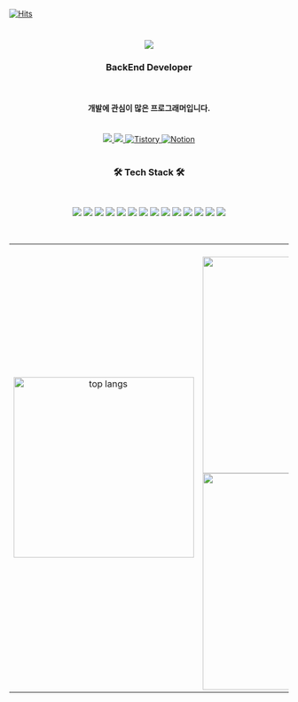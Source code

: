 [![Hits](https://hits.seeyoufarm.com/api/count/incr/badge.svg?url=https%3A%2F%2Fgithub.com%2Frhkdgur&count_bg=%2379C83D&title_bg=%23555555&icon=&icon_color=%23E7E7E7&title=visitors&edge_flat=false)](https://hits.seeyoufarm.com)

<h1 align="center">
    <img src="https://readme-typing-svg.herokuapp.com/?font=Righteous&size=35&center=true&vCenter=true&width=500&height=70&duration=4000&lines=Hello!+👋;+I'm+Gwang+Hyeok!;" />
</h1>

<h3 align="center"><b>BackEnd Developer</b></h3></br>
<h4 align="center"><b>개발에 관심이 많은 프로그래머입니다.</b></h4><br/>

<div align="center"> 
  <a href="rhkdgur195@gmail.com">
    <img src="https://img.shields.io/badge/Gmail-333333?style=for-the-badge&logo=gmail&logoColor=red" />
  </a>
  <a href="https://www.linkedin.com/in/%EA%B4%91%ED%98%81-%EA%B3%A0-44b079326" target="_blank">
    <img src="https://img.shields.io/badge/LinkedIn-0077B5?style=for-the-badge&logo=linkedin&logoColor=white" target="_blank" />
  </a>
  <a href="https://ghgo195.tistory.com/" target="_blank">
     <img alt="Tistory" src ="https://img.shields.io/badge/Tistory-orange.svg?&style=for-the-badge"/>
  </a>
  <a href="https://valiant-guavaberry-930.notion.site/11e2e562bbf180a6819fcf1eae6f2848" target="_blank">
     <img alt="Notion" src ="https://img.shields.io/badge/Notion-logo.svg?&logo=notion&style=for-the-badge"/>
  </a>
</div>
<br/>

<h3 align="center"><b>🛠 Tech Stack 🛠</b></h3>
</br>
<p align="center">
<img src="https://img.shields.io/badge/JAVA-007396?style=for-the-badge&logo=java&logoColor=white">
<img src="https://img.shields.io/badge/Spring-6DB33F?style=for-the-badge&logo=Spring&logoColor=white">
<img src="https://img.shields.io/badge/SpringMyBatis-6DB33F?style=for-the-badge&logo=Spring&logoColor=white">
<img src="https://img.shields.io/badge/SpringBoot-6DB33F?style=for-the-badge&logo=Spring&logoColor=white">
<img src="https://img.shields.io/badge/SpringJPA-6DB33F?style=for-the-badge&logo=Spring&logoColor=white">

<img src="https://img.shields.io/badge/oracle-F80000?style=for-the-badge&logo=oracle&logoColor=white">
<img src="https://img.shields.io/badge/mysql-4479A1?style=for-the-badge&logo=mysql&logoColor=white">
<img src="https://img.shields.io/badge/mariaDB-003545?style=for-the-badge&logo=mariaDB&logoColor=white">
<img src="https://img.shields.io/badge/mongoDB-47A248?style=for-the-badge&logo=mongoDB&logoColor=white"/>

<img src="https://img.shields.io/badge/javascript-F7DF1E?style=for-the-badge&logo=javascript&logoColor=black">
<img src="https://img.shields.io/badge/jquery-0769AD?style=for-the-badge&logo=jquery&logoColor=white">

<img src="https://img.shields.io/badge/github-181717?style=for-the-badge&logo=github&logoColor=white">
<img src="https://img.shields.io/badge/linux-FCC624?style=for-the-badge&logo=linux&logoColor=black">
<img src="https://img.shields.io/badge/apache tomcat-F8DC75?style=for-the-badge&logo=apachetomcat&logoColor=white">
</p>
<br/>

<div align="center">
    <table align="center">
    <tr border="none">
    <td width="50%" height="auto" align="left">   
 </div>

 <div align="center">
     <img width=325 align="center" src="https://github-readme-stats-salesp07.vercel.app/api/top-langs/?username=rhkdgur&hide=HTML&langs_count=8&layout=compact&theme=react&border_radius=10&size_weight=0.5&count_weight=0.5&exclude_repo=github-readme-stats" alt="top langs" />
</div>

</td>
    <td width="50%" align="center">
<br>
<div align=center>
  <img width=390 src="https://github-readme-streak-stats-salesp07.vercel.app/?user=rhkdgur&count_private=true&theme=react&border_radius=10" alt="streak stats"/> 
    
  <img width=390 src="https://github-readme-stats-salesp07.vercel.app/api?username=rhkdgur&count_private=true&show_icons=true&theme=react&rank_icon=github&border_radius=10" alt="readme stats" />
  <br/>
  </div> 
  </td>
</tr>
</table>
